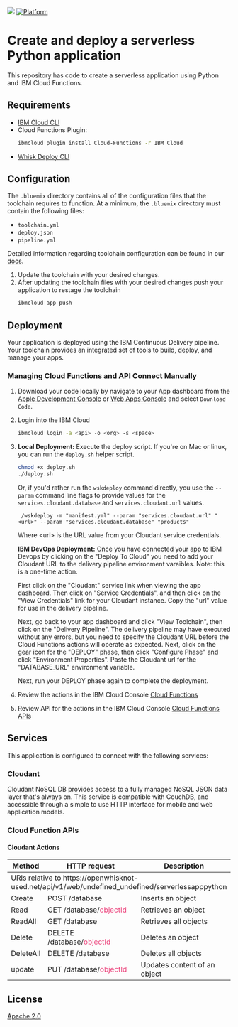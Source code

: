 [![](https://img.shields.io/badge/ibmcloud-powered-blue.svg)](https://bluemix.net)
[![Platform](https://img.shields.io/badge/platform-python-lightgrey.svg?style=flat)](https://console.bluemix.net/docs/runtimes/python/index.html#python_runtime)

# Create and deploy a serverless Python application

This repository has code to create a serverless application using Python and IBM Cloud Functions.

## Requirements

- [IBM Cloud CLI](https://console.bluemix.net/docs/cli/reference/ibmcloud/download_cli.html)
- Cloud Functions Plugin:
  ```bash
  ibmcloud plugin install Cloud-Functions -r IBM Cloud
  ```
- [Whisk Deploy CLI](https://github.com/apache/incubator-openwhisk-wskdeploy/releases)

## Configuration

The `.bluemix` directory contains all of the configuration files that the toolchain requires to function. At a minimum, the `.bluemix` directory must contain the following files:

- `toolchain.yml`
- `deploy.json`
- `pipeline.yml`

Detailed information regarding toolchain configuration can be found in our [docs](https://console.bluemix.net/docs/services/ContinuousDelivery/toolchains_custom.html#toolchains_custom).

1. Update the toolchain with your desired changes.
1. After updating the toolchain files with your desired changes push your application to restage the toolchain
   ```bash
   ibmcloud app push
   ```

## Deployment

Your application is deployed using the IBM Continuous Delivery pipeline. Your toolchain provides an integrated set of tools to build, deploy, and manage your apps.

### Managing Cloud Functions and API Connect Manually

1. Download your code locally by navigate to your App dashboard from the [Apple Development Console](https://console.bluemix.net/developer/appledevelopment/apps) or [Web Apps Console](https://console.bluemix.net/developer/appservice/apps) and select `Download Code`.
2. Login into the IBM Cloud

   ```bash
   ibmcloud login -a <api> -o <org> -s <space>
   ```
3. **Local Deployment:** Execute the deploy script.  If you're on Mac or linux, you can run the `deploy.sh` helper script.

   ```bash
   chmod +x deploy.sh
   ./deploy.sh
   ```

   Or, if you'd rather run the `wskdeploy` command directly, you use the `--param` command line flags to provide values for the `services.cloudant.database` and `services.cloudant.url` values.

        /wskdeploy -m "manifest.yml" --param "services.cloudant.url" "<url>" --param "services.cloudant.database" "products"

   Where &lt;url&gt; is the URL value from your Cloudant service credentials.

   **IBM DevOps Deployment:** Once you have connected your app to IBM Devops by clicking on the "Deploy To Cloud" you need to add your Cloudant URL to the delivery pipeline environment varaibles. Note: this is a one-time action.

   First click on the "Cloudant" service link when viewing the app dashboard.  Then click on "Service Credentials", and then click on the "View Credentials" link for your Cloudant instance.  Copy the "url" value for use in the delivery pipeline.

   Next, go back to your app dashboard and click "View Toolchain", then click on the "Delivery Pipeline".   The delivery pipeline may have executed without any errors, but you need to specify the Cloudant URL before the Cloud Functions actions will operate as expected.  Next, click on the gear icon for the "DEPLOY" phase, then click "Configure Phase" and click "Environment Properties".  Paste the Cloudant url for the "DATABASE_URL" environment variable.

   Next, run your DEPLOY phase again to complete the deployment.

4. Review the actions in the IBM Cloud Console [Cloud Functions](https://console.bluemix.net/openwhisk/actions)
5. Review API for the actions in the IBM Cloud Console [Cloud Functions APIs](https://console.bluemix.net/openwhisk/apimanagement)

## Services

This application is configured to connect with the following services:

### Cloudant

Cloudant NoSQL DB provides access to a fully managed NoSQL JSON data layer that's always on. This service is compatible with CouchDB, and accessible through a simple to use HTTP interface for mobile and web application models.

### Cloud Function APIs

#### Cloudant Actions

<table>
  <thead>
      <tr>
        <th>Method</th>
        <th>HTTP request</th>
        <th>Description</th>
      </tr>
  </thead>
  <tbody>
    <tr>
      <td colspan="3">
      URIs relative to https://openwhisknot-used.net/api/v1/web/undefined_undefined/serverlessapppython </td>
    </tr>
    <tr>
      <td>Create</td>
      <td>POST /database </td>
      <td>Inserts an object</td>
    </tr>
    <tr>
      <td>Read</td>
      <td>GET /database/<font color="#ec407a">objectId</font></td>
      <td>Retrieves an object</td>
    </tr>
    <tr>
      <td>ReadAll</td>
      <td>GET /database </td>
      <td>Retrieves all objects</td>
    </tr>
    <tr>
      <td>Delete </td>
      <td>DELETE /database/<font color="#ec407a">objectId</font></td>
      <td>Deletes an object</td>
    </tr>
    <tr>
      <td>DeleteAll</td>
      <td>DELETE /database </td>
      <td>Deletes all objects</td>
    </tr>
    <tr>
      <td>update</td>
      <td>PUT /database/<font color="#ec407a">objectId</font></td>
      <td>Updates content of an object</td>
    </tr>
  </tbody>
</table>

## License

[Apache 2.0](LICENSE)
